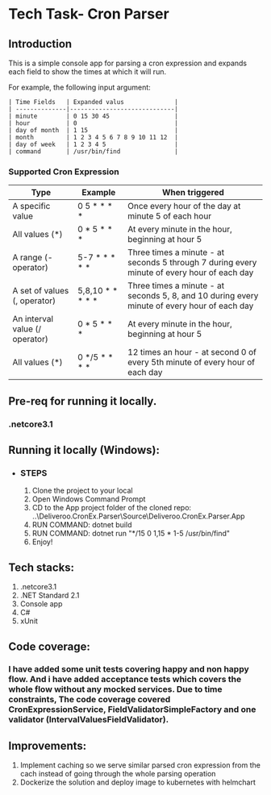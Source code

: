 # Tech Task- Cron Parser

## Introduction

This is a simple console app for parsing a cron expression and expands each field
to show the times at which it will run. 

For example, the following input argument:
```
| Time Fields   | Expanded valus              |
| --------------|-----------------------------|
| minute        | 0 15 30 45                  |
| hour          | 0                           |
| day of month  | 1 15                        |
| month         | 1 2 3 4 5 6 7 8 9 10 11 12  |
| day of week   | 1 2 3 4 5                   |
| command       | /usr/bin/find               |
```

### Supported Cron Expression

| Type     | Example      | When triggered     |
| ------------- | ------------- | -------- |
| A specific value          | 0 5 * * * *         | Once every hour of the day at minute 5 of each hour  |
| All values (*)           | 0 * 5 * * *         | At every minute in the hour, beginning at hour 5  |
| A range (- operator)           | 5-7 * * * * *         | Three times a minute - at seconds 5 through 7 during every minute of every hour of each day  |
| A set of values (, operator)           | 5,8,10 * * * * *         | Three times a minute - at seconds 5, 8, and 10 during every minute of every hour of each day  |
| An interval value (/ operator)           | 0 * 5 * * *         | At every minute in the hour, beginning at hour 5  |
| All values (*)           | 0 */5 * * * *         | 12 times an hour - at second 0 of every 5th minute of every hour of each day  |

## Pre-req for running it locally.

### .netcore3.1

## Running it locally (Windows):

- ### STEPS
  1. Clone the project to your local 
  2. Open Windows Command Prompt
  3. CD to the App project folder of the cloned repo: ..\Deliveroo.CronEx.Parser\Source\Deliveroo.CronEx.Parser.App
  4. RUN COMMAND: dotnet build
  5. RUN COMMAND: dotnet run "*/15 0 1,15 * 1-5 /usr/bin/find"
  6. Enjoy!

## Tech stacks:

1. .netcore3.1
2. .NET Standard 2.1
3. Console app
4. C#
5. xUnit

## Code coverage:

### I have added some unit tests covering happy and non happy flow. And i have added acceptance tests which covers the whole flow without any mocked services. Due to time constraints, The code coverage covered CronExpressionService, FieldValidatorSimpleFactory and one validator (IntervalValuesFieldValidator).

## Improvements:

1. Implement caching so we serve similar parsed cron expression from the cach instead of going through the whole parsing operation
2. Dockerize the solution and deploy image to kubernetes with helmchart


